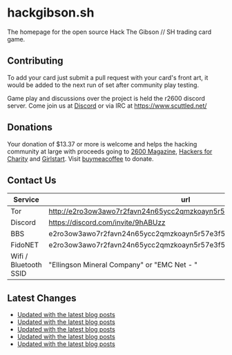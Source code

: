 # hackgibson.sh
The homepage for the open source Hack The Gibson // SH trading card game.


## Contributing

To add your card just submit a pull request with your card's front art, it would be added to the next run of set after community play testing.

Game play and discussions over the project is held the r2600 discord server. Come join us at [Discord](https://discord.com/invite/9hABUzz) or via IRC at https://www.scuttled.net/


## Donations

Your donation of $13.37 or more is welcome and helps the hacking community at large with proceeds going to [2600 Magazine](https://2600.com/), [Hackers for Charity](https://hackersforcharity.org) and [Girlstart](https://girlstart.org).  Visit [buymeacoffee](https://www.buymeacoffee.com/hackgibson.sh) to donate.


## Contact Us

Service | url
-|-
Tor | http://e2ro3ow3awo7r2favn24n65ycc2qmzkoayn5r57e3f56nvjwdcgg32ad.onion
Discord | https://discord.com/invite/9hABUzz
BBS | e2ro3ow3awo7r2favn24n65ycc2qmzkoayn5r57e3f56nvjwdcgg32ad.onion:23
FidoNET | e2ro3ow3awo7r2favn24n65ycc2qmzkoayn5r57e3f56nvjwdcgg32ad.onion:24554
Wifi / Bluetooth SSID | "Ellingson Mineral Company" or "EMC Net - <fidonet address>"

## Latest Changes
<!-- BLOG-POST-LIST:START -->
- [Updated with the latest blog posts](https://github.com/DFW2600/hackgibson.sh/commit/f355affebc61ac2c7d1679f03d775f2fc823b3ea)
- [Updated with the latest blog posts](https://github.com/DFW2600/hackgibson.sh/commit/e1fd6abb4d49d374e6454ab2708d07303424e6f6)
- [Updated with the latest blog posts](https://github.com/DFW2600/hackgibson.sh/commit/9fe28c61bcf569cdf33a39ae10c45b0d8d4caaf7)
- [Updated with the latest blog posts](https://github.com/DFW2600/hackgibson.sh/commit/6de87d97d821d6f4ec02ed46df768d5e1875f914)
- [Updated with the latest blog posts](https://github.com/DFW2600/hackgibson.sh/commit/fc6827c23aca076b8234fcaa2cfbdd2187f7d006)
<!-- BLOG-POST-LIST:END -->

